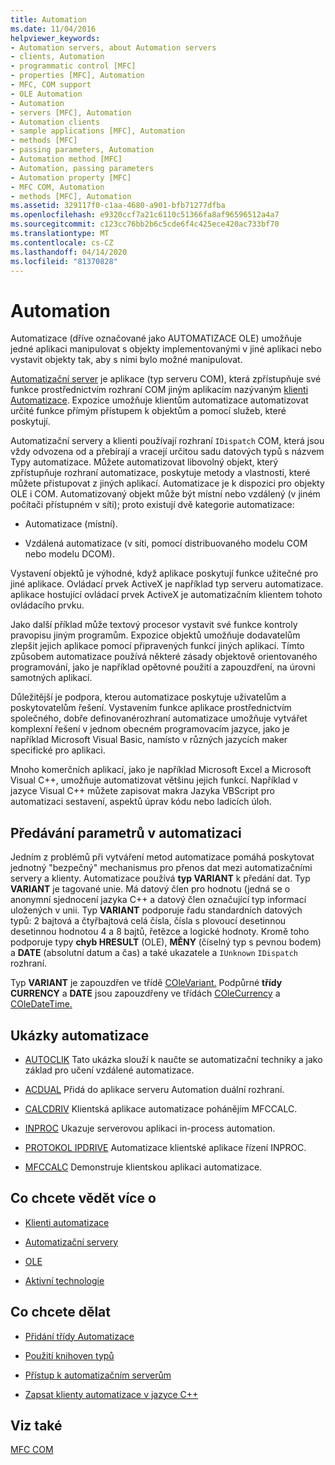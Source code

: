 ```yaml
---
title: Automation
ms.date: 11/04/2016
helpviewer_keywords:
- Automation servers, about Automation servers
- clients, Automation
- programmatic control [MFC]
- properties [MFC], Automation
- MFC, COM support
- OLE Automation
- Automation
- servers [MFC], Automation
- Automation clients
- sample applications [MFC], Automation
- methods [MFC]
- passing parameters, Automation
- Automation method [MFC]
- Automation, passing parameters
- Automation property [MFC]
- MFC COM, Automation
- methods [MFC], Automation
ms.assetid: 329117f0-c1aa-4680-a901-bfb71277dfba
ms.openlocfilehash: e9320ccf7a21c6110c51366fa8af96596512a4a7
ms.sourcegitcommit: c123cc76bb2b6c5cde6f4c425ece420ac733bf70
ms.translationtype: MT
ms.contentlocale: cs-CZ
ms.lasthandoff: 04/14/2020
ms.locfileid: "81370828"
---
```

# <a name="automation"></a>Automation

Automatizace (dříve označované jako AUTOMATIZACE OLE) umožňuje jedné aplikaci manipulovat s objekty implementovanými v jiné aplikaci nebo vystavit objekty tak, aby s nimi bylo možné manipulovat.

[Automatizační server](../mfc/automation-servers.md) je aplikace (typ serveru COM), která zpřístupňuje své funkce prostřednictvím rozhraní COM jiným aplikacím nazývaným [klienti Automatizace](../mfc/automation-clients.md). Expozice umožňuje klientům automatizace automatizovat určité funkce přímým přístupem k objektům a pomocí služeb, které poskytují.

Automatizační servery a klienti používají rozhraní `IDispatch` COM, která jsou vždy odvozena od a přebírají a vracejí určitou sadu datových typů s názvem Typy automatizace. Můžete automatizovat libovolný objekt, který zpřístupňuje rozhraní automatizace, poskytuje metody a vlastnosti, které můžete přistupovat z jiných aplikací. Automatizace je k dispozici pro objekty OLE i COM. Automatizovaný objekt může být místní nebo vzdálený (v jiném počítači přístupném v síti); proto existují dvě kategorie automatizace:

- Automatizace (místní).

- Vzdálená automatizace (v síti, pomocí distribuovaného modelu COM nebo modelu DCOM).

Vystavení objektů je výhodné, když aplikace poskytují funkce užitečné pro jiné aplikace. Ovládací prvek ActiveX je například typ serveru automatizace. aplikace hostující ovládací prvek ActiveX je automatizačním klientem tohoto ovládacího prvku.

Jako další příklad může textový procesor vystavit své funkce kontroly pravopisu jiným programům. Expozice objektů umožňuje dodavatelům zlepšit jejich aplikace pomocí připravených funkcí jiných aplikací. Tímto způsobem automatizace používá některé zásady objektově orientovaného programování, jako je například opětovné použití a zapouzdření, na úrovni samotných aplikací.

Důležitější je podpora, kterou automatizace poskytuje uživatelům a poskytovatelům řešení. Vystavením funkce aplikace prostřednictvím společného, dobře definovanérozhraní automatizace umožňuje vytvářet komplexní řešení v jednom obecném programovacím jazyce, jako je například Microsoft Visual Basic, namísto v různých jazycích maker specifické pro aplikaci.

Mnoho komerčních aplikací, jako je například Microsoft Excel a Microsoft Visual C++, umožňuje automatizovat většinu jejich funkcí. Například v jazyce Visual C++ můžete zapisovat makra Jazyka VBScript pro automatizaci sestavení, aspektů úprav kódu nebo ladicích úloh.

## <a name="passing-parameters-in-automation"></a><a name="_core_passing_parameters_in_automation"></a>Předávání parametrů v automatizaci

Jedním z problémů při vytváření metod automatizace pomáhá poskytovat jednotný "bezpečný" mechanismus pro přenos dat mezi automatizačními servery a klienty. Automatizace používá **typ VARIANT** k předání dat. Typ **VARIANT** je tagované unie. Má datový člen pro hodnotu (jedná se o anonymní sjednocení jazyka C++ a datový člen označující typ informací uložených v unii. Typ **VARIANT** podporuje řadu standardních datových typů: 2 bajtová a čtyřbajtová celá čísla, čísla s plovoucí desetinnou desetinnou hodnotou 4 a 8 bajtů, řetězce a logické hodnoty. Kromě toho podporuje typy **chyb HRESULT** (OLE), **MĚNY** (číselný typ s pevnou bodem) a **DATE** (absolutní datum a čas) a také ukazatele a `IUnknown` `IDispatch` rozhraní.

Typ **VARIANT** je zapouzdřen ve třídě [COleVariant.](../mfc/reference/colevariant-class.md) Podpůrné **třídy CURRENCY** a **DATE** jsou zapouzdřeny ve třídách [COleCurrency](../mfc/reference/colecurrency-class.md) a [COleDateTime.](../atl-mfc-shared/reference/coledatetime-class.md)

## <a name="automation-samples"></a>Ukázky automatizace

- [AUTOCLIK](../overview/visual-cpp-samples.md) Tato ukázka slouží k naučte se automatizační techniky a jako základ pro učení vzdálené automatizace.

- [ACDUAL](../overview/visual-cpp-samples.md) Přidá do aplikace serveru Automation duální rozhraní.

- [CALCDRIV](../overview/visual-cpp-samples.md) Klientská aplikace automatizace pohánějím MFCCALC.

- [INPROC](../overview/visual-cpp-samples.md) Ukazuje serverovou aplikaci in-process automation.

- [PROTOKOL IPDRIVE](../overview/visual-cpp-samples.md) Automatizace klientské aplikace řízení INPROC.

- [MFCCALC](../overview/visual-cpp-samples.md) Demonstruje klientskou aplikaci automatizace.

## <a name="what-do-you-want-to-know-more-about"></a>Co chcete vědět více o

- [Klienti automatizace](../mfc/automation-clients.md)

- [Automatizační servery](../mfc/automation-servers.md)

- [OLE](../mfc/ole-in-mfc.md)

- [Aktivní technologie](../mfc/mfc-com.md)

## <a name="what-do-you-want-to-do"></a>Co chcete dělat

- [Přidání třídy Automatizace](../mfc/automation-servers.md)

- [Použití knihoven typů](../mfc/automation-clients-using-type-libraries.md)

- [Přístup k automatizačním serverům](../mfc/automation-servers.md)

- [Zapsat klienty automatizace v jazyce C++](../mfc/automation-clients.md)

## <a name="see-also"></a>Viz také

[MFC COM](../mfc/mfc-com.md)
